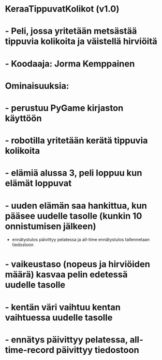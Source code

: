 # KeraaTippuvatKolikot (v1.0)
# - Peli, jossa yritetään metsästää tippuvia kolikoita ja väistellä hirviöitä
# - Koodaaja: Jorma Kemppainen
# Ominaisuuksia: 
# - perustuu PyGame kirjaston käyttöön
# - robotilla yritetään kerätä tippuvia kolikoita
# - elämiä alussa 3, peli loppuu kun elämät loppuvat
# - uuden elämän saa hankittua, kun pääsee uudelle tasolle (kunkin 10 onnistumisen jälkeen)
- ennätystulos päivittyy pelatessa ja all-time ennätystulos tallennetaan tiedostoon
# - vaikeustaso (nopeus ja hirviöiden määrä) kasvaa pelin edetessä uudelle tasolle
# - kentän väri vaihtuu kentan vaihtuessa uudelle tasolle
# - ennätys päivittyy pelatessa, all-time-record päivittyy tiedostoon